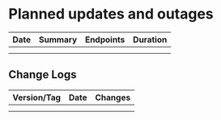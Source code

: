 # Planned updates and outages


| Date        | Summary        | Endpoints        | Duration |
|-------------|----------------|------------------|----------|
|             |                |                  |          |
|             |                |                  |          |


## Change Logs

| Version/Tag | Date       | Changes                                                                       |
|-------------|------------|-------------------------------------------------------------------------------|
|             |            |                                                                               |
|             |            |                                                                               |
